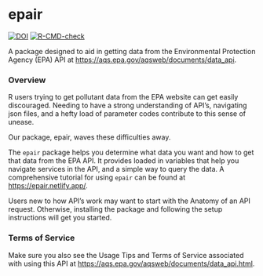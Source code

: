 # epair

<!-- badges: start -->
[![DOI](https://zenodo.org/badge/DOI/10.5281/zenodo.4309792.svg)](https://doi.org/10.5281/zenodo.4309792)
[![R-CMD-check](https://github.com/GLOrozcoM/epair/workflows/R-CMD-check/badge.svg)](https://github.com/GLOrozcoM/epair/actions)
<!-- badges: end -->

A package designed to aid in getting data from the Environmental Protection Agency (EPA) API at
https://aqs.epa.gov/aqsweb/documents/data_api.

### Overview

R users trying to get pollutant data from the EPA website can get easily discouraged. Needing to have a strong understanding of API’s, navigating json files, and a hefty load of parameter codes contribute to this sense of unease.

Our package, epair, waves these difficulties away.

The `epair` package helps you determine what data you want and how to get that data from the EPA API.
It provides loaded in variables that help you navigate services in the API, and a simple way to query the data. A comprehensive tutorial for using `epair` can be found at https://epair.netlify.app/. 

Users new to how API’s work may want to start with the Anatomy of an API request. Otherwise, installing the package and following the setup instructions will get you started.


### Terms of Service

Make sure you also see the Usage Tips and Terms of Service associated with using this API at https://aqs.epa.gov/aqsweb/documents/data_api.html. 
